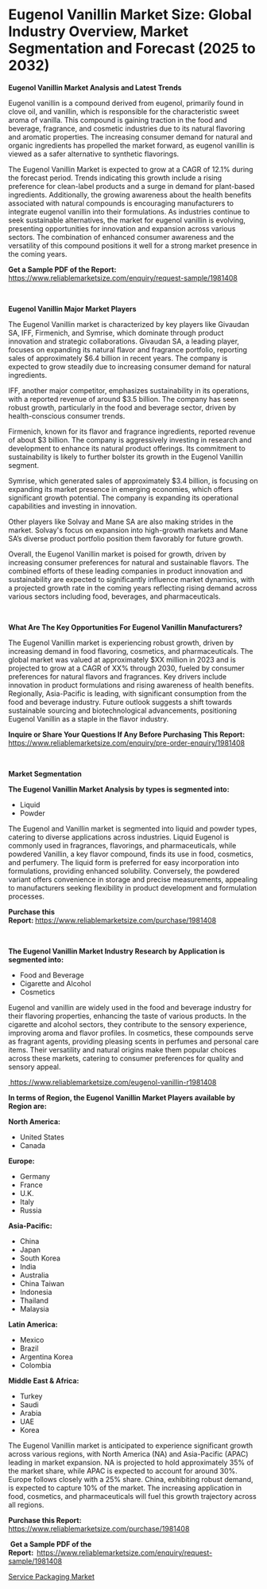 <p><h1>Eugenol Vanillin Market Size: Global Industry Overview, Market Segmentation and Forecast (2025 to 2032)</h1></p><p><strong>Eugenol Vanillin Market Analysis and Latest Trends</strong></p>
<p><p>Eugenol vanillin is a compound derived from eugenol, primarily found in clove oil, and vanillin, which is responsible for the characteristic sweet aroma of vanilla. This compound is gaining traction in the food and beverage, fragrance, and cosmetic industries due to its natural flavoring and aromatic properties. The increasing consumer demand for natural and organic ingredients has propelled the market forward, as eugenol vanillin is viewed as a safer alternative to synthetic flavorings.</p><p>The Eugenol Vanillin Market is expected to grow at a CAGR of 12.1% during the forecast period. Trends indicating this growth include a rising preference for clean-label products and a surge in demand for plant-based ingredients. Additionally, the growing awareness about the health benefits associated with natural compounds is encouraging manufacturers to integrate eugenol vanillin into their formulations. As industries continue to seek sustainable alternatives, the market for eugenol vanillin is evolving, presenting opportunities for innovation and expansion across various sectors. The combination of enhanced consumer awareness and the versatility of this compound positions it well for a strong market presence in the coming years.</p></p>
<p><strong>Get a Sample PDF of the Report:&nbsp;</strong> <a href="https://www.reliablemarketsize.com/enquiry/request-sample/1981408?utm_campaign=3382&utm_medium=2&utm_source=Github&utm_content=ia&utm_term=01042025&utm_id=eugenol-vanillin">https://www.reliablemarketsize.com/enquiry/request-sample/1981408</a></p>
<p>&nbsp;</p>
<p><strong>Eugenol Vanillin Major Market Players</strong></p>
<p><p>The Eugenol Vanillin market is characterized by key players like Givaudan SA, IFF, Firmenich, and Symrise, which dominate through product innovation and strategic collaborations. Givaudan SA, a leading player, focuses on expanding its natural flavor and fragrance portfolio, reporting sales of approximately $6.4 billion in recent years. The company is expected to grow steadily due to increasing consumer demand for natural ingredients.</p><p>IFF, another major competitor, emphasizes sustainability in its operations, with a reported revenue of around $3.5 billion. The company has seen robust growth, particularly in the food and beverage sector, driven by health-conscious consumer trends.</p><p>Firmenich, known for its flavor and fragrance ingredients, reported revenue of about $3 billion. The company is aggressively investing in research and development to enhance its natural product offerings. Its commitment to sustainability is likely to further bolster its growth in the Eugenol Vanillin segment.</p><p>Symrise, which generated sales of approximately $3.4 billion, is focusing on expanding its market presence in emerging economies, which offers significant growth potential. The company is expanding its operational capabilities and investing in innovation.</p><p>Other players like Solvay and Mane SA are also making strides in the market. Solvay's focus on expansion into high-growth markets and Mane SA’s diverse product portfolio position them favorably for future growth.</p><p>Overall, the Eugenol Vanillin market is poised for growth, driven by increasing consumer preferences for natural and sustainable flavors. The combined efforts of these leading companies in product innovation and sustainability are expected to significantly influence market dynamics, with a projected growth rate in the coming years reflecting rising demand across various sectors including food, beverages, and pharmaceuticals.</p></p>
<p>&nbsp;</p>
<p><strong>What Are The Key Opportunities For Eugenol Vanillin Manufacturers?</strong></p>
<p><p>The Eugenol Vanillin market is experiencing robust growth, driven by increasing demand in food flavoring, cosmetics, and pharmaceuticals. The global market was valued at approximately $XX million in 2023 and is projected to grow at a CAGR of XX% through 2030, fueled by consumer preferences for natural flavors and fragrances. Key drivers include innovation in product formulations and rising awareness of health benefits. Regionally, Asia-Pacific is leading, with significant consumption from the food and beverage industry. Future outlook suggests a shift towards sustainable sourcing and biotechnological advancements, positioning Eugenol Vanillin as a staple in the flavor industry.</p></p>
<p><strong>Inquire or Share Your Questions If Any Before Purchasing This Report:</strong> <a href="https://www.reliablemarketsize.com/enquiry/pre-order-enquiry/1981408?utm_campaign=3382&utm_medium=2&utm_source=Github&utm_content=ia&utm_term=01042025&utm_id=eugenol-vanillin">https://www.reliablemarketsize.com/enquiry/pre-order-enquiry/1981408</a></p>
<p>&nbsp;</p>
<p><strong>Market Segmentation</strong></p>
<p><strong>The Eugenol Vanillin Market Analysis by types is segmented into:</strong></p>
<p><ul><li>Liquid</li><li>Powder</li></ul></p>
<p><p>The Eugenol and Vanillin market is segmented into liquid and powder types, catering to diverse applications across industries. Liquid Eugenol is commonly used in fragrances, flavorings, and pharmaceuticals, while powdered Vanillin, a key flavor compound, finds its use in food, cosmetics, and perfumery. The liquid form is preferred for easy incorporation into formulations, providing enhanced solubility. Conversely, the powdered variant offers convenience in storage and precise measurements, appealing to manufacturers seeking flexibility in product development and formulation processes.</p></p>
<p><strong>Purchase this Report:&nbsp;</strong><a href="https://www.reliablemarketsize.com/purchase/1981408?utm_campaign=3382&utm_medium=2&utm_source=Github&utm_content=ia&utm_term=01042025&utm_id=eugenol-vanillin">https://www.reliablemarketsize.com/purchase/1981408</a></p>
<p>&nbsp;</p>
<p><strong>The Eugenol Vanillin Market Industry Research by Application is segmented into:</strong></p>
<p><ul><li>Food and Beverage</li><li>Cigarette and Alcohol</li><li>Cosmetics</li></ul></p>
<p><p>Eugenol and vanillin are widely used in the food and beverage industry for their flavoring properties, enhancing the taste of various products. In the cigarette and alcohol sectors, they contribute to the sensory experience, improving aroma and flavor profiles. In cosmetics, these compounds serve as fragrant agents, providing pleasing scents in perfumes and personal care items. Their versatility and natural origins make them popular choices across these markets, catering to consumer preferences for quality and sensory appeal.</p></p>
<p><a href="https://www.reliablemarketsize.com/eugenol-vanillin-r1981408?utm_campaign=3382&utm_medium=2&utm_source=Github&utm_content=ia&utm_term=01042025&utm_id=eugenol-vanillin">&nbsp;https://www.reliablemarketsize.com/eugenol-vanillin-r1981408</a></p>
<p><strong>In terms of Region, the Eugenol Vanillin Market Players available by Region are:</strong></p>
<p>
    <p> <strong> North America: </strong>
        <ul>
            <li>United States</li>
            <li>Canada</li>
        </ul>
        </p> 
    <p> <strong> Europe: </strong>
        <ul>
            <li>Germany</li>
            <li>France</li>
            <li>U.K.</li>
            <li>Italy</li>
            <li>Russia</li>
        </ul>
        </p> 
    <p> <strong> Asia-Pacific: </strong>
        <ul>
            <li>China</li>
            <li>Japan</li>
            <li>South Korea</li>
            <li>India</li>
            <li>Australia</li>
            <li>China Taiwan</li>
            <li>Indonesia</li>
            <li>Thailand</li>
            <li>Malaysia</li>
        </ul>
        </p> 
    <p> <strong> Latin America: </strong>
        <ul>
            <li>Mexico</li>
            <li>Brazil</li>
            <li>Argentina Korea</li>
            <li>Colombia</li>
        </ul>
        </p> 
    <p> <strong> Middle East & Africa: </strong>
        <ul>
            <li>Turkey</li>
            <li>Saudi</li>
            <li>Arabia</li>
            <li>UAE</li>
            <li>Korea</li>
        </ul>
    </p>
    </p>
<p><p>The Eugenol Vanillin market is anticipated to experience significant growth across various regions, with North America (NA) and Asia-Pacific (APAC) leading in market expansion. NA is projected to hold approximately 35% of the market share, while APAC is expected to account for around 30%. Europe follows closely with a 25% share. China, exhibiting robust demand, is expected to capture 10% of the market. The increasing application in food, cosmetics, and pharmaceuticals will fuel this growth trajectory across all regions.</p></p>
<p><strong>Purchase this Report: </strong><a href="https://www.reliablemarketsize.com/purchase/1981408?utm_campaign=3382&utm_medium=2&utm_source=Github&utm_content=ia&utm_term=01042025&utm_id=eugenol-vanillin">https://www.reliablemarketsize.com/purchase/1981408</a></p>
<p>&nbsp;<strong>Get a Sample PDF of the Report:&nbsp;&nbsp;</strong><a href="https://www.reliablemarketsize.com/enquiry/request-sample/1981408?utm_campaign=3382&utm_medium=2&utm_source=Github&utm_content=ia&utm_term=01042025&utm_id=eugenol-vanillin">https://www.reliablemarketsize.com/enquiry/request-sample/1981408</a></p>
<p><strong></strong></p>
<p><p><a href="https://github.com/belhejmawoue/Market-Research-Report-List-1/blob/main/service-packaging-market.md?utm_campaign=3382&utm_medium=2&utm_source=Github&utm_content=ia&utm_term=01042025&utm_id=eugenol-vanillin">Service Packaging Market</a></p></p>